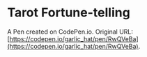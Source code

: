 # Tarot Fortune-telling

A Pen created on CodePen.io. Original URL: [https://codepen.io/garlic_hat/pen/RwQVeBa](https://codepen.io/garlic_hat/pen/RwQVeBa).

